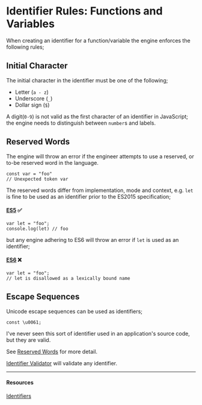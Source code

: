 # Identifier Rules: Functions and Variables

When creating an identifier for a function/variable the engine enforces the following rules;

## Initial Character

The initial character in the identifier must be one of the following;

- Letter (`a - z`)
- Underscore (`_`)
- Dollar sign (`$`)

A digit(`0-9`) is not valid as the first character of an identifier in JavaScript; the engine needs to distinguish between `number`s and labels.

## Reserved Words

The engine will throw an error if the engineer attempts to use a reserved, or to-be reserved word in the language.

```
const var = "foo"
// Unexpected token var
```

The reserved words differ from implementation, mode and context, e.g. `let` is fine to be used as an identifier prior to the ES2015 specification;

#### [ES5](https://www.ecma-international.org/ecma-262/5.1/#sec-7.6.1) ✅

```
var let = "foo";
console.log(let) // foo
```

but any engine adhering to ES6 will throw an error if `let` is used as an identifier;

#### [ES6](https://www.ecma-international.org/ecma-262/6.0/#sec-reserved-words) ❌

```
var let = "foo";
// let is disallowed as a lexically bound name
```

## Escape Sequences

Unicode escape sequences can be used as identifiers;

```
const \u0061;
```

I've never seen this sort of identifier used in an application's source code, but they are valid.

See [Reserved Words](./reserved-words) for more detail.

[Identifier Validator](https://mothereff.in/js-variables) will validate any identifier.

---

#### Resources

[Identifiers](https://mathiasbynens.be/notes/javascript-identifiers-es6)
